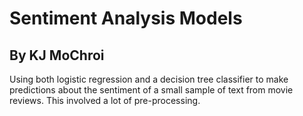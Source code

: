 # Sentiment Analysis Models

## By KJ MoChroi

Using both logistic regression and a decision tree classifier to make predictions about the sentiment of a small sample of text from movie reviews. This involved a lot of pre-processing. 
